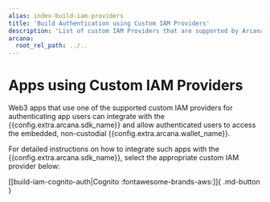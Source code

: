 ```yaml
---
alias: index-build-iam-providers
title: 'Build Authentication using Custom IAM Providers'
description: 'List of custom IAM Providers that are supported by Arcana Auth and how to build user authentication for onboarding Web3 app users in apps integrated with the Arcana SDK.'
arcana:
  root_rel_path: ../..
---
```


# Apps using Custom IAM Providers

Web3 apps that use one of the supported custom IAM providers for authenticating app users can integrate with the {{config.extra.arcana.sdk_name}} and allow authenticated users to access the embedded, non-custodial {{config.extra.arcana.wallet_name}}. 

For detailed instructions on how to integrate such apps with the {{config.extra.arcana.sdk_name}}, select the appropriate custom IAM provider below:

[[build-iam-cognito-auth|Cognito :fontawesome-brands-aws:]]{ .md-button }